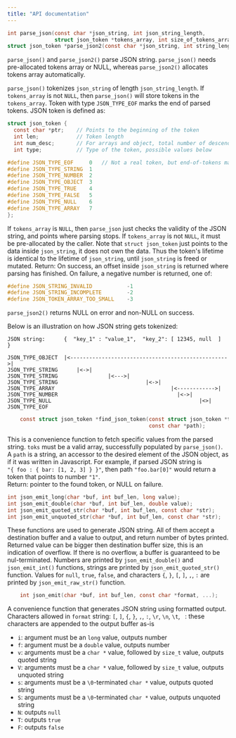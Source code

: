 ```yaml
---
title: "API documentation"
---
```


```c
int parse_json(const char *json_string, int json_string_length,
               struct json_token *tokens_array, int size_of_tokens_array);
struct json_token *parse_json2(const char *json_string, int string_length);
```

`parse_json()` and `parse_json2()` parse JSON string.
`parse_json()` needs pre-allocated tokens array or NULL, whereas
`parse_json2()` allocates tokens array automatically.


`parse_json()` tokenizes `json_string` of length `json_string_length`.
If `tokens_array` is not `NULL`, then `parse_json()` will store tokens
in the `tokens_array`. Token with type
`JSON_TYPE_EOF` marks the end of parsed tokens. JSON token is defined as:

```c
struct json_token {
  const char *ptr;    // Points to the beginning of the token
  int len;            // Token length
  int num_desc;       // For arrays and object, total number of descendants
  int type;           // Type of the token, possible values below

#define JSON_TYPE_EOF     0   // Not a real token, but end-of-tokens marker
#define JSON_TYPE_STRING  1
#define JSON_TYPE_NUMBER  2
#define JSON_TYPE_OBJECT  3
#define JSON_TYPE_TRUE    4
#define JSON_TYPE_FALSE   5
#define JSON_TYPE_NULL    6
#define JSON_TYPE_ARRAY   7
};
```

If `tokens_array` is `NULL`, then `parse_json` just checks the validity of the
JSON string, and points where parsing stops. If `tokens_array` is not `NULL`,
it must be pre-allocated by the caller. Note that `struct json_token` just
points to the data inside `json_string`, it does not own the data. Thus the
token's lifetime is identical to the lifetime of `json_string`, until
`json_string` is freed or mutated. Return: On success, an offset inside
`json_string` is returned where parsing has finished. On failure, a negative
number is returned, one of:

```c
#define JSON_STRING_INVALID           -1
#define JSON_STRING_INCOMPLETE        -2
#define JSON_TOKEN_ARRAY_TOO_SMALL    -3
```

`parse_json2()` returns NULL on error and non-NULL on success.

Below is an illustration on how JSON string gets tokenized:

```
JSON string:      {  "key_1" : "value_1",  "key_2": [ 12345, null  ]   }

JSON_TYPE_OBJECT  |<-------------------------------------------------->|
JSON_TYPE_STRING      |<->|
JSON_TYPE_STRING                |<--->|
JSON_TYPE_STRING                            |<->|
JSON_TYPE_ARRAY                                     |<------------>|
JSON_TYPE_NUMBER                                      |<->|
JSON_TYPE_NULL                                               |<>|
JSON_TYPE_EOF
```

<!-- -->

```c
    const struct json_token *find_json_token(const struct json_token *toks,
                                             const char *path);
```

This is a convenience function to fetch specific values from the parsed
string. `toks` must be a valid array, successfully populated by `parse_json()`.
A `path` is a string, an accessor to the desired element of the JSON object,
as if it was written in Javascript. For example, if parsed JSON string is  
`"{ foo : { bar: [1, 2, 3] } }"`, then path `"foo.bar[0]"` would return a token
that points to number `"1"`.  
Return: pointer to the found token, or NULL on failure.

```c
int json_emit_long(char *buf, int buf_len, long value);
int json_emit_double(char *buf, int buf_len, double value);
int json_emit_quoted_str(char *buf, int buf_len, const char *str);
int json_emit_unquoted_str(char *buf, int buf_len, const char *str);
```

These functions are used to generate JSON string. All of them accept
a destination buffer and a value to output, and return number of bytes printed.
Returned value can be bigger then destination buffer size, this is an
indication of overflow. If there is no overflow, a buffer is guaranteed to
be nul-terminated. Numbers are printed by `json_emit_double()` and
`json_emit_int()` functions, strings are printed by `json_emit_quoted_str()`
function. Values for `null`, `true`, `false`, and characters
`{`, `}`, `[`, `]`, `,`, `:` are printed by
`json_emit_raw_str()` function.

```c
    int json_emit(char *buf, int buf_len, const char *format, ...);
```

A convenience function that generates JSON string using formatted output.
Characters allowed in `format` string:
`[`, `]`, `{`, `}`, `,`, `:`, `\r`, `\n`, `\t`, ` `: these characters
are appended to the output buffer as-is

- `i`: argument must be an `long` value, outputs number  
- `f`: argument must be a `double` value, outputs number  
- `v`: arguments must be a `char *` value, followed by `size_t` value, outputs
  quoted string  
- `V`: arguments must be a `char *` value, followed by `size_t` value, outputs
  unquoted string  
- `s`: arguments must be a `\0`-terminated `char *` value, outputs quoted
  string  
- `S`: arguments must be a `\0`-terminated `char *` value, outputs unquoted
  string  
- `N`: outputs `null`  
- `T`: outputs `true`  
- `F`: outputs `false`  

